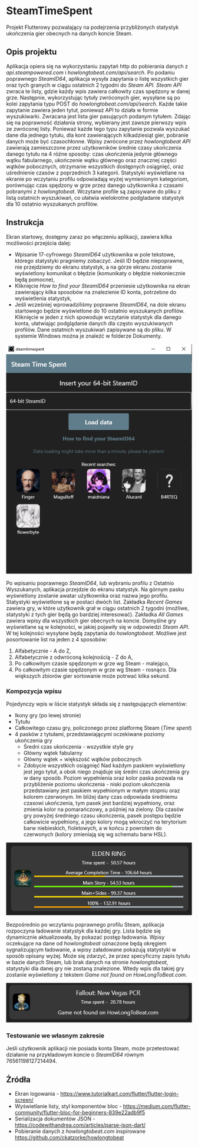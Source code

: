 # SteamTimeSpent

Projekt Flutterowy pozwalający na podejrzenia przybliżonych statystyk ukończenia gier obecnych na danych koncie Steam.

## Opis projektu

Aplikacja opiera się na wykorzystaniu zapytań http do pobierania danych z *api.steampowered.com* i *howlongtobeat.com/api/search*. Po podaniu poprawnego *SteamID64*, aplikacja wysyła zapytania o listę wszystkich gier oraz tych granych w ciągu ostatnich 2 tygodni do *Steam API*. *Steam API* zwraca te listy, gdzie każdy wpis zawiera całkowity czas spędzony w danej grze. Następnie, wykorzystując tytuły zwróconych gier, wysyłane są po kolei zapytania typu POST do *howlongtobeat.com/api/search*. Każde takie zapytanie zawiera jeden tytuł, ponieważ API to działa w formie wyszukiwarki. Zwracana jest lista gier pasujących podanym tytułem. Zdając się na poprawność działania strony, wybierany jest zawsze pierwszy wpis ze zwróconej listy. Ponieważ każde tego typu zapytanie pozwala wyszukać dane dla jednego tytułu, dla kont zawierających kilkadziesiąt gier, pobranie danych może być czasochłonne.
Wpisy zwrócone przez *howlongtobeat API* zawierają zamieszczone przez użytkowników średnie czasy ukończenia danego tytułu na 4 różne sposoby: czas ukończenia jedynie głównego wątku fabularnego, ukończenie wątku głównego oraz znacznej części wątków pobocznych, otrzymanie wszystkich dostępnych osiągnięć, oraz uśrednienie czasów z poprzednich 3 kategorii. Statystyki wyświetlane na ekranie po wczytaniu profilu odpowiadają wyżej wymienionym kategoriom, porównując czas spędzony w grze przez danego użytkownika z czasami pobranymi z *howlongtobeat*.
Wczytane profile są zapisywane do pliku z listą ostatnich wyszukiwań, co ułatwia wielokrotne podgladanie statystyk dla 10 ostatnio wyszukanych profilów.

## Instrukcja

Ekran startowy, dostępny zaraz po włączeniu aplikacji, zawiera kilka możliwości przejścia dalej:
- Wpisanie 17-cyfrowego *SteamID64* użytkownika w pole tekstowe, którego statystyki pragniemy zobaczyć. Jeśli ID będzie niepoprawne, nie przejdziemy do ekranu statystyk, a na górze ekranu zostanie wyświetlony komunikat o błędzie (komunikaty o błędzie niekoniecznie będą pomocne),
- Kliknięcie *How to find your SteamID64* przeniesie użytkownika na ekran zawierający kilka sposobów na znalezienie ID konta, potrzebne do wyświetlenia statystyk,
- Jeśli wcześniej wprowadziliśmy poprawne *SteamID64*, na dole ekranu startowego będzie wyświetlone do 10 ostatnio wyszukanych profilów. Kliknięcie w jeden z nich spowoduje wczytanie statystyk dla danego konta, ułatwiając podglądanie danych dla często wyszukiwanych profilów.
Dane ostatnich wyszukiwań zapisywane są do pliku. W systemie Windows można je znaleźć w folderze Dokumenty.

![Obraz prezentujący ekran startowy](readme_images/StartScreen.PNG)

Po wpisaniu poprawnego *SteamID64*, lub wybraniu profilu z Ostatnio Wyszukanych, aplikacja przejdzie do ekranu statystyk. Na górnym pasku wyświetlony zostanie awatar użytkownika oraz nazwa jego profilu.
Statystyki wyświetlone są w postaci dwóch list. Zakładka *Recent Games* zawiera gry, w które użytkownik grał w ciągu ostatnich 2 tygodni (możliwe, statystyki z tych gier będą go bardziej interesować). Zakładka *All Games* zawiera wpisy dla wszystkich gier obecnych na koncie.
Domyślne gry wyświetlane są w kolejności, w jakiej pojawiły się w odpowiedzi *Steam API*. W tej kolejności wysyłane będą zapytania do *howlongtobeat*.
Możliwe jest posortowanie list na jeden z 4 sposobów:
1. Alfabetycznie - A do Z,
2. Alfabetycznie z odwróconą kolejnością - Z do A,
3. Po całkowitym czasie spędzonym w grze wg Steam - malejąco,
4. Po całkowitym czasie spędzonym w grze wg Steam - rosnąco.
Dla większych zbiorów gier sortowanie może potrwać kilka sekund.

### Kompozycja wpisu
Pojedynczy wpis w liście statystyk składa się z następujących elementów:
- Ikony gry (po lewej stronie)
- Tytułu
- Całkowitego czasu gry, policzonego przez platformę Steam (*Time spent*)
- 4 pasków z tytułami, przedstawiającymi oczekiwane poziomy ukończenia gry
    - Średni czas ukończenia - wszystkie style gry
    - Główny wątek fabularny
    - Główny wątek + większość wątków pobocznych
    - Zdobycie wszystkich osiągnięć
Nad każdym paskiem wyświetlony jest jego tytuł, a obok niego znajduje się średni czas ukończenia gry w dany sposób.
Poziom wypełnienia oraz kolor paska pozwala na przybliżenie poziomu ukończenia - niski poziom ukończenia przedstawiany jest paskiem wypełnionym w małym stopniu oraz kolorem czerwonym. Im bliżej dany czas odpowiada średniemu czasowi ukończenia, tym pasek jest bardziej wypełniony, oraz zmienia kolor na pomarańczowy, a później na zielony.
Dla czasów gry powyżej średniego czasu ukończenia, pasek postępu będzie całkowicie wypełniony, a jego kolory mogą wkroczyć na terytorium barw niebieskich, fioletowych, a w końcu z powrotem do czerwonych (kolory zmieniają się wg schematu barw HSL).

![Obraz prezentujący wpis gry znalezionej](readme_images/AverageCompletion.PNG)

Bezpośrednio po wczytaniu poprawnego profilu Steam, aplikacja rozpoczyna ładowanie statystyk dla każdej gry. Lista będzie się dynamicznie aktualizowała, by pokazać postęp ładowania. Wpisy oczekujące na dane od *howlongtobeat* oznaczone będą okręgiem sygnalizującym ładowanie, a wpisy załadowane pokazują statystyki w sposób opisany wyżej.
Może się zdarzyć, że przez specyficzny zapis tytułu w bazie danych Steam, lub brak danych na stronie *howlongtobeat*, statystyki dla danej gry nie zostaną znalezione. Wtedy wpis dla takiej gry zostanie wyświetlony z tekstem *Game not found on HowLongToBeat.com*.

![Obraz prezentujący wpis nieznalezionej gry](readme_images/GameNotFound.PNG)

### Testowanie we własnym zakresie
Jeśli użytkownik aplikacji nie posiada konta Steam, może przetestować działanie na przykładowym koncie o *SteamID64* równym 76561198127214494.

## Żródła
- Ekran logowania - https://www.tutorialkart.com/flutter/flutter-login-screen/
- Wyświetlanie listy, styl komponentów bloc - https://medium.com/flutter-community/flutter-bloc-for-beginners-839e22adb9f5
- Serializacja dokumentów JSON - https://codewithandrea.com/articles/parse-json-dart/
- Pobieranie danych z *howlongtobeat.com* inspirowane https://github.com/ckatzorke/howlongtobeat